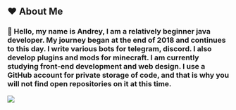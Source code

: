 ## ❤ About Me

### 🤭 Hello, my name is Andrey, I am a relatively beginner java developer. My journey began at the end of 2018 and continues to this day. I write various bots for telegram, discord. I also develop plugins and mods for minecraft. I am currently studying front-end development and web design. I use a GitHub account for private storage of code, and that is why you will not find open repositories on it at this time.


![](https://i.imgur.com/sBHMhfN.png)










